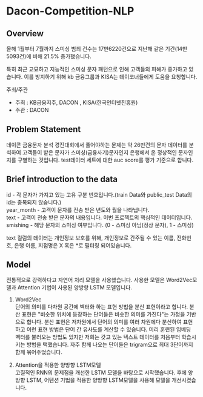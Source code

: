 # Dacon-Competition-NLP

## Overview

올해 1월부터 7월까지 스미싱 범죄 건수는 17만6220건으로 지난해 같은 기간(14만5093건)에 비해 21.5% 증가했습니다.

특히 최근 교묘하고 지능적인 스미싱 문자 패턴으로 인해 고객들의 피해가 증가하고 있습니다. 이를 방지하기 위해 kb 금융그룹과 KISA는 데이코너들에게 도움을 요청합니다.

주최/주관
- 주최 : KB금융지주, DACON , KISA(한국인터넷진흥원)
- 주관 : DACON

## Problem Statement

데이콘 금융문자 분석 경진대회에서 풀어야하는 문제는 약 26만건의 문자 데이터를 분석하여 고객들이 받은 문자가 스미싱(금융사기)문자인지 은행에서 온 정상적인 문자인지를 구별하는 것입니다. test데이터 세트에 대한 auc score를 평가 기준으로 합니다. 

## Brief introduction to the data

id - 각 문자가 가지고 있는 고유 구분 번호입니다.(train Data와 public_test Data의 id는 중복되지 않습니다.)<br>
year_month - 고객이 문자를 전송 받은 년도와 월을 나타냅니다.<br>
text - 고객이 전송 받은 문자의 내용입니다. 이번 프로젝트의 핵심적인 데이터입니다.<br>
smishing - 해당 문자의 스미싱 여부입니다. (0 - 스미싱 아님(정상 문자), 1 -  스미싱)<br>

text 컬럼의 데이터는 개인정보 보호를 위해, 개인정보로 간주될 수 있는 이름, 전화번호, 은행 이름, 지점명은 X 혹은 *로 필터링 되어있습니다. 

## Model
전통적으로 강력하다고 자연어 처리 모델을 사용했습니다. 사용한 모델은 Word2Vec모델과 Attention 기법이 사용된 양방향 LSTM 모델입니다.<br>

1. Word2Vec <br>
단어의 의미를 다차원 공간에 벡터화 하는 표현 방법을 분산 표현이라고 합니다. 분산 표현은 "비슷한 위치에 등장하는 단어들은 비슷한 의미를 가진다"는 가정을 기반으로 합니다. 분산 표현은 저차원에서 단어의 의미를 여러 차원에다 분산하여 표현하고 이런 표현 방법은 단어 간 유사도를 계산할 수 있습니다. 미리 훈련된 임베딩 벡터를 불러오는 방법도 있지만 저희는 갖고 있는 텍스트 데이터를 처음부터 학습시키는 방법을 택했습니다. 자주 함께 나오는 단어들은 trigram으로 최대 3단어까지 함께 묶어주었습니다.

2. Attention을 적용한 양방향 LSTM모델 <br>
고질적인 RNN의 문제점을 개선한 LSTM 모델을 바탕으로 시작했습니다. 후에 양방향 LSTM, 어텐션 기법을 적용한 양방향 LSTM모델을 사용해 모델을 개선시켰습니다. 
